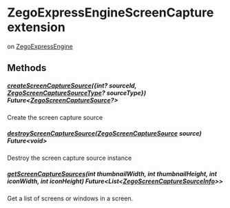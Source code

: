 


# ZegoExpressEngineScreenCapture extension
on [ZegoExpressEngine](../zego_uikit_prebuilt_live_audio_room/ZegoExpressEngine-class.md)
















## Methods

##### [createScreenCaptureSource](../zego_uikit_prebuilt_live_audio_room/ZegoExpressEngineScreenCapture/createScreenCaptureSource.md)({int? sourceId, [ZegoScreenCaptureSourceType](../zego_uikit_prebuilt_live_audio_room/ZegoScreenCaptureSourceType.md)? sourceType}) Future&lt;[ZegoScreenCaptureSource](../zego_uikit_prebuilt_live_audio_room/ZegoScreenCaptureSource-class.md)?>



Create the screen capture source  




##### [destroyScreenCaptureSource](../zego_uikit_prebuilt_live_audio_room/ZegoExpressEngineScreenCapture/destroyScreenCaptureSource.md)([ZegoScreenCaptureSource](../zego_uikit_prebuilt_live_audio_room/ZegoScreenCaptureSource-class.md) source) Future&lt;void>



Destroy the screen capture source instance  




##### [getScreenCaptureSources](../zego_uikit_prebuilt_live_audio_room/ZegoExpressEngineScreenCapture/getScreenCaptureSources.md)(int thumbnailWidth, int thumbnailHeight, int iconWidth, int iconHeight) Future&lt;List&lt;[ZegoScreenCaptureSourceInfo](../zego_uikit_prebuilt_live_audio_room/ZegoScreenCaptureSourceInfo-class.md)>>



Get a list of screens or windows in a screen.  


















